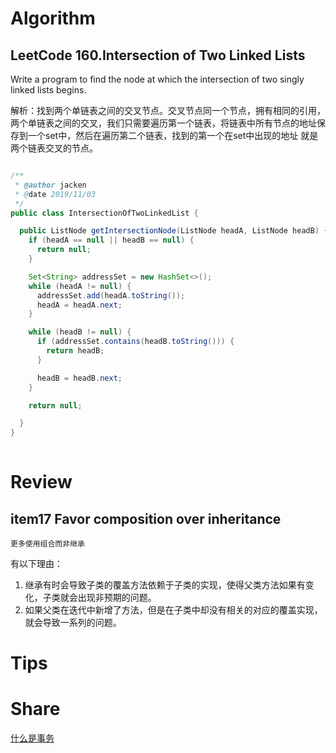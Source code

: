 # Algorithm

## LeetCode 160.Intersection of Two Linked Lists 

Write a program to find the node at which the intersection of two singly linked lists begins.

解析：找到两个单链表之间的交叉节点。交叉节点同一个节点，拥有相同的引用，两个单链表之间的交叉，我们只需要遍历第一个链表，将链表中所有节点的地址保存到一个set中，然后在遍历第二个链表，找到的第一个在set中出现的地址
就是两个链表交叉的节点。

```java

/**
 * @author jacken
 * @date 2019/11/03
 */
public class IntersectionOfTwoLinkedList {

  public ListNode getIntersectionNode(ListNode headA, ListNode headB) {
    if (headA == null || headB == null) {
      return null;
    }

    Set<String> addressSet = new HashSet<>();
    while (headA != null) {
      addressSet.add(headA.toString());
      headA = headA.next;
    }

    while (headB != null) {
      if (addressSet.contains(headB.toString())) {
        return headB;
      }

      headB = headB.next;
    }

    return null;

  }
}
  
```

# Review  
  
  ## item17 Favor composition over inheritance 
    更多使用组合而非继承
    
  有以下理由：
  1. 继承有时会导致子类的覆盖方法依赖于子类的实现，使得父类方法如果有变化，子类就会出现非预期的问题。
  2. 如果父类在迭代中新增了方法，但是在子类中却没有相关的对应的覆盖实现，就会导致一系列的问题。

# Tips

  
# Share
 [什么是事务](https://www.cnblogs.com/huangweikun/p/11735564.html) 
